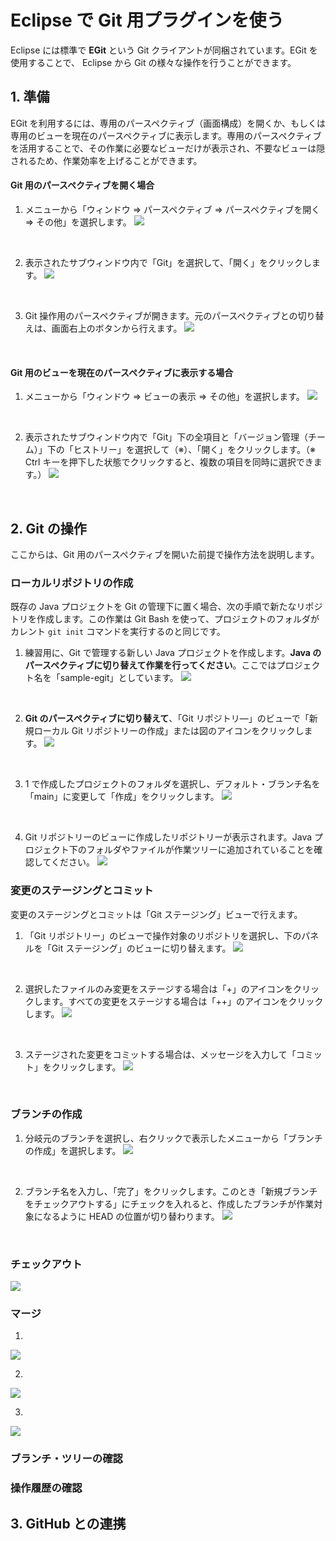 # Eclipse で Git 用プラグインを使う

Eclipse には標準で **EGit** という Git クライアントが同梱されています。EGit を使用することで、 Eclipse から Git の様々な操作を行うことができます。

## 1. 準備

EGit を利用するには、専用のパースペクティブ（画面構成）を開くか、もしくは専用のビューを現在のパースペクティブに表示します。専用のパースペクティブを活用することで、その作業に必要なビューだけが表示され、不要なビューは隠されるため、作業効率を上げることができます。

#### Git 用のパースペクティブを開く場合

1. メニューから「ウィンドウ ⇒ パースペクティブ ⇒ パースペクティブを開く ⇒ その他」を選択します。
![](img/open-parsepective-1.png)
<br />

2. 表示されたサブウィンドウ内で「Git」を選択して、「開く」をクリックします。
![](img/open-parsepective-2.png)
<br />

3. Git 操作用のパースペクティブが開きます。元のパースペクティブとの切り替えは、画面右上のボタンから行えます。
![](img/oepn-parsepective-3.png)
<br />

#### Git 用のビューを現在のパースペクティブに表示する場合

1. メニューから「ウィンドウ ⇒ ビューの表示 ⇒ その他」を選択します。
![](img/open-view-1.png)
<br />

2. 表示されたサブウィンドウ内で「Git」下の全項目と「バージョン管理（チーム）」下の「ヒストリー」を選択して（※）、「開く」をクリックします。（※ Ctrl キーを押下した状態でクリックすると、複数の項目を同時に選択できます。）
![](img/open-view-2.png)
<br />

## 2. Git の操作

ここからは、Git 用のパースペクティブを開いた前提で操作方法を説明します。

### ローカルリポジトリの作成

既存の Java プロジェクトを Git の管理下に置く場合、次の手順で新たなリポジトリを作成します。この作業は Git Bash を使って、プロジェクトのフォルダがカレント `git init` コマンドを実行するのと同じです。

1. 練習用に、Git で管理する新しい Java プロジェクトを作成します。**Java のパースペクティブに切り替えて作業を行ってください**。ここではプロジェクト名を「sample-egit」としています。
![](img/create-repository-1.png)
<br />

2. **Git のパースペクティブに切り替えて**、「Git リポジトリ―」のビューで「新規ローカル Git リポジトリーの作成」または図のアイコンをクリックします。
![](img/create-repository-2.png)
<br />

3. 1 で作成したプロジェクトのフォルダを選択し、デフォルト・ブランチ名を「main」に変更して「作成」をクリックします。
![](img/create-repository-3.png)
<br />

4. Git リポジトリーのビューに作成したリポジトリーが表示されます。Java プロジェクト下のフォルダやファイルが作業ツリーに追加されていることを確認してください。
![](img/create-repository-4.png)

### 変更のステージングとコミット

変更のステージングとコミットは「Git ステージング」ビューで行えます。

1. 「Git リポジトリー」のビューで操作対象のリポジトリを選択し、下のパネルを「Git ステージング」のビューに切り替えます。
![](img/staging-commit-1.png)
<br />

2. 選択したファイルのみ変更をステージする場合は「+」のアイコンをクリックします。すべての変更をステージする場合は「++」のアイコンをクリックします。
![](img/staging-commit-2.png)
<br />

3. ステージされた変更をコミットする場合は、メッセージを入力して「コミット」をクリックします。
![](img/staging-commit-3.png)
<br />

### ブランチの作成

1. 分岐元のブランチを選択し、右クリックで表示したメニューから「ブランチの作成」を選択します。
![](img/create-branch-1.png)
<br />

2. ブランチ名を入力し、「完了」をクリックします。このとき「新規ブランチをチェックアウトする」にチェックを入れると、作成したブランチが作業対象になるように HEAD の位置が切り替わります。
![](img/create-branch-2.png)
<br />

### チェックアウト

![](img/checkout.png)

### マージ

1. 
![](img/merge-1.png)
<br />

2. 
![](img/merge-2.png)
<br />

3. 
![](img/merge-3.png)
<br />

### ブランチ・ツリーの確認

### 操作履歴の確認

## 3. GitHub との連携

